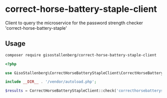 # correct-horse-battery-staple-client
Client to query the microservice for the password strength checker 'correct-horse-battery-staple' 

## Usage
```bash
composer require gisostallenberg/correct-horse-battery-staple-client
```

```php
<?php

use GisoStallenberg\CorrectHorseBatteryStapleClient\CorrectHorseBatteryStapleClient;

include __DIR__ . '/vendor/autoload.php';

$results = CorrectHorseBatteryStapleClient::check('correcthorsebatterystaple', 'https://mypasswordchecker.com/');
```
